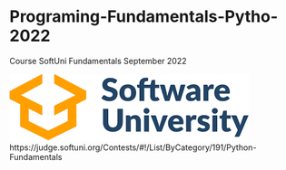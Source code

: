 # Programing-Fundamentals-Pytho-2022
Course SoftUni Fundamentals September 2022


 <img src="soft.png" alt="SoftUny" height="119" width="422">
 https://judge.softuni.org/Contests/#!/List/ByCategory/191/Python-Fundamentals
 
